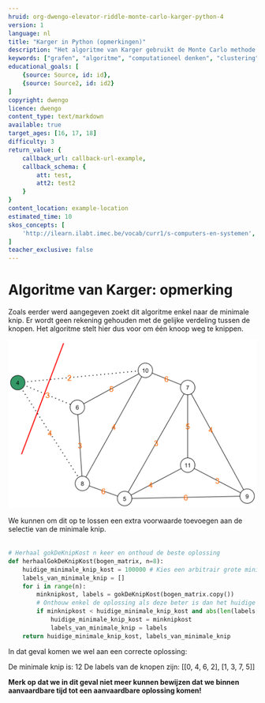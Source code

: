 ```yaml
---
hruid: org-dwengo-elevator-riddle-monte-carlo-karger-python-4
version: 1
language: nl
title: "Karger in Python (opmerkingen)"
description: "Het algoritme van Karger gebruikt de Monte Carlo methode om tot een oplosing te komen."
keywords: ["grafen", "algoritme", "computationeel denken", "clustering", "datastructuur", "monte carlo", "python", "karger"]
educational_goals: [
    {source: Source, id: id}, 
    {source: Source2, id: id2}
]
copyright: dwengo
licence: dwengo
content_type: text/markdown
available: true
target_ages: [16, 17, 18]
difficulty: 3
return_value: {
    callback_url: callback-url-example,
    callback_schema: {
        att: test,
        att2: test2
    }
}
content_location: example-location
estimated_time: 10
skos_concepts: [
    'http://ilearn.ilabt.imec.be/vocab/curr1/s-computers-en-systemen', 
]
teacher_exclusive: false
---
```


# Algoritme van Karger: opmerking

Zoals eerder werd aangegeven zoekt dit algoritme enkel naar de minimale knip. Er wordt geen rekening gehouden met de gelijke verdeling tussen de knopen. Het algoritme stelt hier dus voor om één knoop weg te knippen.

![Voorbeeld van ongelijke knip.](embed/illustration_min_cut_one_node.png "Voorbeeld van ongelijke knip.")

We kunnen om dit op te lossen een extra voorwaarde toevoegen aan de selectie van de minimale knip. 


```python

# Herhaal gokDeKnipKost n keer en onthoud de beste oplossing
def herhaalGokDeKnipKost(bogen_matrix, n=8):
    huidige_minimale_knip_kost = 100000 # Kies een arbitrair grote minimale kost om mee te starten.
    labels_van_minimale_knip = []
    for i in range(n):
        minknipkost, labels = gokDeKnipKost(bogen_matrix.copy())
        # Onthouw enkel de oplossing als deze beter is dan het huidige minimum en als het verschil tussen het aantal knopen in elk van de delen maximaal 1 is.
        if minknipkost < huidige_minimale_knip_kost and abs(len(labels[0]) - len(labels[1])) <= 1:
            huidige_minimale_knip_kost = minknipkost
            labels_van_minimale_knip = labels
    return huidige_minimale_knip_kost, labels_van_minimale_knip

```

In dat geval komen we wel aan een correcte oplossing:

De minimale knip is:  12
De labels van de knopen zijn:  [[0, 4, 6, 2], [1, 3, 7, 5]]

**Merk op dat we in dit geval niet meer kunnen bewijzen dat we binnen aanvaardbare tijd tot een aanvaardbare oplossing komen!**